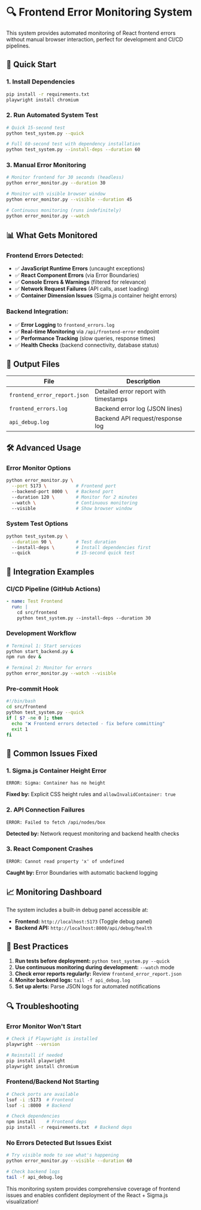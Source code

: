 # 🔍 Frontend Error Monitoring System

This system provides automated monitoring of React frontend errors without manual browser interaction, perfect for development and CI/CD pipelines.

## 🚀 Quick Start

### 1. **Install Dependencies**
```bash
pip install -r requirements.txt
playwright install chromium
```

### 2. **Run Automated System Test**
```bash
# Quick 15-second test
python test_system.py --quick

# Full 60-second test with dependency installation
python test_system.py --install-deps --duration 60
```

### 3. **Manual Error Monitoring**
```bash
# Monitor frontend for 30 seconds (headless)
python error_monitor.py --duration 30

# Monitor with visible browser window
python error_monitor.py --visible --duration 45

# Continuous monitoring (runs indefinitely)
python error_monitor.py --watch
```

## 📊 What Gets Monitored

### **Frontend Errors Detected:**
- ✅ **JavaScript Runtime Errors** (uncaught exceptions)
- ✅ **React Component Errors** (via Error Boundaries)
- ✅ **Console Errors & Warnings** (filtered for relevance)
- ✅ **Network Request Failures** (API calls, asset loading)
- ✅ **Container Dimension Issues** (Sigma.js container height errors)

### **Backend Integration:**
- ✅ **Error Logging** to `frontend_errors.log`
- ✅ **Real-time Monitoring** via `/api/frontend-error` endpoint
- ✅ **Performance Tracking** (slow queries, response times)
- ✅ **Health Checks** (backend connectivity, database status)

## 📁 Output Files

| File | Description |
|------|-------------|
| `frontend_error_report.json` | Detailed error report with timestamps |
| `frontend_errors.log` | Backend error log (JSON lines) |
| `api_debug.log` | Backend API request/response log |

## 🛠️ Advanced Usage

### **Error Monitor Options**
```bash
python error_monitor.py \
  --port 5173 \           # Frontend port
  --backend-port 8000 \   # Backend port  
  --duration 120 \        # Monitor for 2 minutes
  --watch \               # Continuous monitoring
  --visible               # Show browser window
```

### **System Test Options**
```bash
python test_system.py \
  --duration 90 \         # Test duration
  --install-deps \        # Install dependencies first
  --quick                 # 15-second quick test
```

## 🔧 Integration Examples

### **CI/CD Pipeline** (GitHub Actions)
```yaml
- name: Test Frontend
  run: |
    cd src/frontend
    python test_system.py --install-deps --duration 30
```

### **Development Workflow**
```bash
# Terminal 1: Start services
python start_backend.py &
npm run dev &

# Terminal 2: Monitor for errors
python error_monitor.py --watch --visible
```

### **Pre-commit Hook**
```bash
#!/bin/bash
cd src/frontend
python test_system.py --quick
if [ $? -ne 0 ]; then
  echo "❌ Frontend errors detected - fix before committing"
  exit 1
fi
```

## 🚨 Common Issues Fixed

### **1. Sigma.js Container Height Error**
```
ERROR: Sigma: Container has no height
```
**Fixed by:** Explicit CSS height rules and `allowInvalidContainer: true`

### **2. API Connection Failures**  
```
ERROR: Failed to fetch /api/nodes/box
```
**Detected by:** Network request monitoring and backend health checks

### **3. React Component Crashes**
```
ERROR: Cannot read property 'x' of undefined
```
**Caught by:** Error Boundaries with automatic backend logging

## 📈 Monitoring Dashboard

The system includes a built-in debug panel accessible at:
- **Frontend:** `http://localhost:5173` (Toggle debug panel)  
- **Backend API:** `http://localhost:8000/api/debug/health`

## 🎯 Best Practices

1. **Run tests before deployment:** `python test_system.py --quick`
2. **Use continuous monitoring during development:** `--watch` mode
3. **Check error reports regularly:** Review `frontend_error_report.json`
4. **Monitor backend logs:** `tail -f api_debug.log`
5. **Set up alerts:** Parse JSON logs for automated notifications

## 🔍 Troubleshooting

### **Error Monitor Won't Start**
```bash
# Check if Playwright is installed
playwright --version

# Reinstall if needed
pip install playwright
playwright install chromium
```

### **Frontend/Backend Not Starting**
```bash
# Check ports are available
lsof -i :5173  # Frontend
lsof -i :8000  # Backend

# Check dependencies
npm install    # Frontend deps
pip install -r requirements.txt  # Backend deps
```

### **No Errors Detected But Issues Exist**
```bash
# Try visible mode to see what's happening
python error_monitor.py --visible --duration 60

# Check backend logs
tail -f api_debug.log
```

This monitoring system provides comprehensive coverage of frontend issues and enables confident deployment of the React + Sigma.js visualization! 